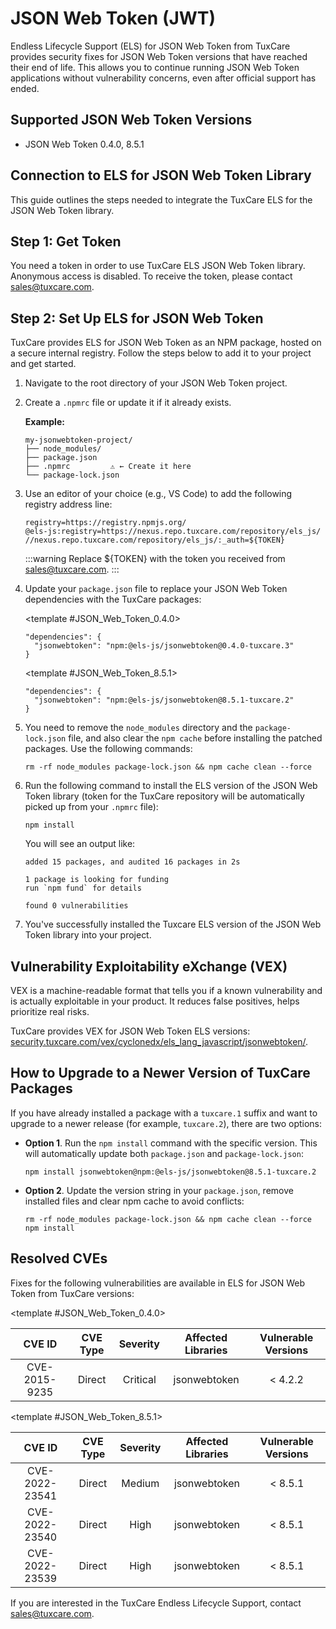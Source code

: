 # JSON Web Token (JWT)

Endless Lifecycle Support (ELS) for JSON Web Token from TuxCare provides security fixes for JSON Web Token versions that have reached their end of life. This allows you to continue running JSON Web Token applications without vulnerability concerns, even after official support has ended.

## Supported JSON Web Token Versions

* JSON Web Token 0.4.0, 8.5.1

## Connection to ELS for JSON Web Token Library

This guide outlines the steps needed to integrate the TuxCare ELS for the JSON Web Token library.

## Step 1: Get Token

You need a token in order to use TuxCare ELS JSON Web Token library. Anonymous access is disabled. To receive the token, please contact [sales@tuxcare.com](mailto:sales@tuxcare.com).

## Step 2: Set Up ELS for JSON Web Token

TuxCare provides ELS for JSON Web Token as an NPM package, hosted on a secure internal registry. Follow the steps below to add it to your project and get started.

1. Navigate to the root directory of your JSON Web Token project.
2. Create a `.npmrc` file or update it if it already exists.

   **Example:**

   ```text
   my-jsonwebtoken-project/
   ├── node_modules/
   ├── package.json
   ├── .npmrc         ⚠️ ← Create it here
   └── package-lock.json
   ```

3. Use an editor of your choice (e.g., VS Code) to add the following registry address line:

   <CodeWithCopy>

   ```text
   registry=https://registry.npmjs.org/
   @els-js:registry=https://nexus.repo.tuxcare.com/repository/els_js/
   //nexus.repo.tuxcare.com/repository/els_js/:_auth=${TOKEN}
   ```

   </CodeWithCopy>

   :::warning
   Replace ${TOKEN} with the token you received from [sales@tuxcare.com](mailto:sales@tuxcare.com).
   :::

4. Update your `package.json` file to replace your JSON Web Token dependencies with the TuxCare packages:

   <TableTabs label="Choose JSON Web Token version: " >

     <template #JSON_Web_Token_0.4.0>

     <CodeWithCopy>

     ```text
     "dependencies": {
       "jsonwebtoken": "npm:@els-js/jsonwebtoken@0.4.0-tuxcare.3"
     }
     ```

     </CodeWithCopy>

     </template>

     <template #JSON_Web_Token_8.5.1>

     <CodeWithCopy>

     ```text
     "dependencies": {
       "jsonwebtoken": "npm:@els-js/jsonwebtoken@8.5.1-tuxcare.2"
     }
     ```

     </CodeWithCopy>

     </template>

   </TableTabs>

5. You need to remove the `node_modules` directory and the `package-lock.json` file, and also clear the `npm cache` before installing the patched packages. Use the following commands:
   
   <CodeWithCopy>

   ```text
   rm -rf node_modules package-lock.json && npm cache clean --force
   ```

   </CodeWithCopy>

6. Run the following command to install the ELS version of the JSON Web Token library (token for the TuxCare repository will be automatically picked up from your `.npmrc` file):

   <CodeWithCopy>

   ```text
   npm install
   ```

   </CodeWithCopy>

   You will see an output like:

   ```text
   added 15 packages, and audited 16 packages in 2s

   1 package is looking for funding
   run `npm fund` for details

   found 0 vulnerabilities
   ```

7. You've successfully installed the Tuxcare ELS version of the JSON Web Token library into your project.

## Vulnerability Exploitability eXchange (VEX) 

VEX is a machine-readable format that tells you if a known vulnerability and is actually exploitable in your product. It reduces false positives, helps prioritize real risks.

TuxCare provides VEX for JSON Web Token ELS versions: [security.tuxcare.com/vex/cyclonedx/els_lang_javascript/jsonwebtoken/](https://security.tuxcare.com/vex/cyclonedx/els_lang_javascript/jsonwebtoken/).

## How to Upgrade to a Newer Version of TuxCare Packages

If you have already installed a package with a `tuxcare.1` suffix and want to upgrade to a newer release (for example, `tuxcare.2`), there are two options:

* **Option 1**. Run the `npm install` command with the specific version. This will automatically update both `package.json` and `package-lock.json`:

  <CodeWithCopy>

  ```text
  npm install jsonwebtoken@npm:@els-js/jsonwebtoken@8.5.1-tuxcare.2
  ```

  </CodeWithCopy>

* **Option 2**. Update the version string in your `package.json`, remove installed files and clear npm cache to avoid conflicts:

  <CodeWithCopy>

  ```text
  rm -rf node_modules package-lock.json && npm cache clean --force
  npm install
  ```

  </CodeWithCopy>

## Resolved CVEs

Fixes for the following vulnerabilities are available in ELS for JSON Web Token from TuxCare versions:

<TableTabs label="Choose JSON Web Token version: " >

<template #JSON_Web_Token_0.4.0>

| CVE ID         |  CVE Type  | Severity | Affected Libraries | Vulnerable Versions |
| :------------: |:----------:|:--------:|:------------------:|:------------------:|
| CVE-2015-9235  | Direct     | Critical | jsonwebtoken       | < 4.2.2            |

  </template>

<template #JSON_Web_Token_8.5.1>

| CVE ID         | CVE Type | Severity | Affected Libraries | Vulnerable Versions |
| :------------: | :------: |:--------:|:------------------:| :----------------: |
| CVE-2022-23541 | Direct   | Medium   | jsonwebtoken       | < 8.5.1            |
| CVE-2022-23540 | Direct   | High     | jsonwebtoken       | < 8.5.1            |
| CVE-2022-23539 | Direct   | High     | jsonwebtoken       | < 8.5.1            |

  </template>

</TableTabs>

If you are interested in the TuxCare Endless Lifecycle Support, contact [sales@tuxcare.com](mailto:sales@tuxcare.com).
